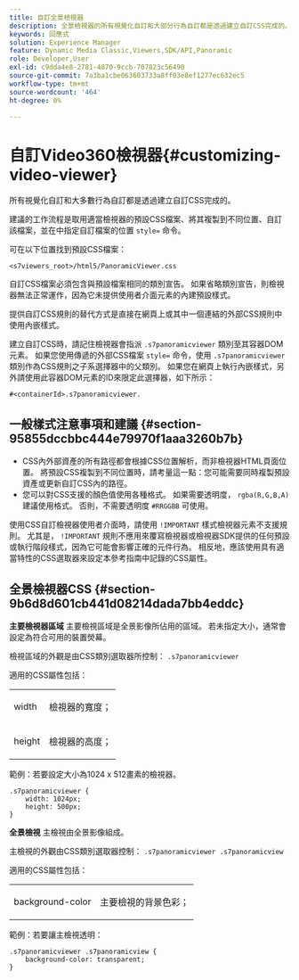 ```yaml
---
title: 自訂全景檢視器
description: 全景檢視器的所有視覺化自訂和大部分行為自訂都是透過建立自訂CSS完成的。
keywords: 回應式
solution: Experience Manager
feature: Dynamic Media Classic,Viewers,SDK/API,Panoramic
role: Developer,User
exl-id: c9dda4e8-2781-4870-9ccb-707823c56490
source-git-commit: 7a3ba1cbe063603733a8ff03e8ef1277ec632ec5
workflow-type: tm+mt
source-wordcount: '464'
ht-degree: 0%

---
```


# 自訂Video360檢視器{#customizing-video-viewer}

所有視覺化自訂和大多數行為自訂都是透過建立自訂CSS完成的。

建議的工作流程是取用適當檢視器的預設CSS檔案、將其複製到不同位置、自訂該檔案，並在中指定自訂檔案的位置 `style=` 命令。

可在以下位置找到預設CSS檔案：

`<s7viewers_root>/html5/PanoramicViewer.css`

自訂CSS檔案必須包含與預設檔案相同的類別宣告。 如果省略類別宣告，則檢視器無法正常運作，因為它未提供使用者介面元素的內建預設樣式。

提供自訂CSS規則的替代方式是直接在網頁上或其中一個連結的外部CSS規則中使用內嵌樣式。

建立自訂CSS時，請記住檢視器會指派 `.s7panoramicviewer` 類別至其容器DOM元素。 如果您使用傳遞的外部CSS檔案 `style=` 命令，使用 `.s7panoramicviewer` 類別作為CSS規則之子系選擇器中的父類別。 如果您在網頁上執行內嵌樣式，另外請使用此容器DOM元素的ID來限定此選擇器，如下所示：

`#<containerId>.s7panoramicviewer.`


## 一般樣式注意事項和建議 {#section-95855dccbbc444e79970f1aaa3260b7b}

* CSS內外部資產的所有路徑都會根據CSS位置解析，而非檢視器HTML頁面位置。 將預設CSS複製到不同位置時，請考量這一點：您可能需要同時複製預設資產或更新自訂CSS內的路徑。
* 您可以對CSS支援的顏色值使用各種格式。 如果需要透明度， `rgba(R,G,B,A)` 建議使用格式。 否則，不需要透明度 `#RRGGBB` 可使用。

使用CSS自訂檢視器使用者介面時，請使用 `!IMPORTANT` 樣式檢視器元素不支援規則。 尤其是， `!IMPORTANT` 規則不應用來覆寫檢視器或檢視器SDK提供的任何預設或執行階段樣式，因為它可能會影響正確的元件行為。 相反地，應該使用具有適當特性的CSS選取器來設定本參考指南中記錄的CSS屬性。

## 全景檢視器CSS {#section-9b6d8d601cb441d08214dada7bb4eddc}

**主要檢視器區域**
主要檢視區域是全景影像所佔用的區域。  若未指定大小，通常會設定為符合可用的裝置熒幕。

檢視區域的外觀是由CSS類別選取器所控制：
`.s7panoramicviewer`

適用的CSS屬性包括：

<table id="table_panA68A403DB93A6D597461A573"> 
 <tbody> 
  <tr> 
   <td colname="col1"> <p> <span class="codeph"> width </span> </p> </td> 
   <td colname="col2"> <p> <span class="codeph"> 檢視器的寬度； </span> </p> </td> 
  </tr> 
  <tr> 
   <td colname="col1"> <p> <span class="codeph"> height </span> </p> </td> 
   <td colname="col2"> <p> <span class="codeph"> 檢視器的高度； </span> </p> </td> 
  </tr> 
 </tbody> 
</table>

範例：若要設定大小為1024 x 512畫素的檢視器。

```
.s7panoramicviewer {
	width: 1024px;
	height: 500px;	
}
```

**全景檢視**
主檢視由全景影像組成。

主檢視的外觀由CSS類別選取器控制：
`.s7panoramicviewer .s7panoramicview`

適用的CSS屬性包括：
<table id="table_pann68A403DB93A6D597461A573"> 
 <tbody> 
  <tr> 
   <td colname="col1"> <p> <span class="codeph"> background-color </span> </p> </td> 
   <td colname="col2"> <p> <span class="codeph"> 主要檢視的背景色彩； </span> </p> </td> 
  </tr> 
 </tbody> 
</table>

範例：若要讓主檢視透明：

```
.s7panoramicviewer .s7panoramicview {
	background-color: transparent;
}
```
